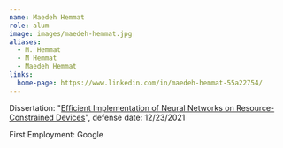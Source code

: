 ```yaml
---
name: Maedeh Hemmat
role: alum
image: images/maedeh-hemmat.jpg
aliases:
  - M. Hemmat
  - M Hemmat
  - Maedeh Hemmat
links:
  home-page: https://www.linkedin.com/in/maedeh-hemmat-55a22754/
---
```


Dissertation: "[Efficient Implementation of Neural Networks on Resource-Constrained Devices](https://www.proquest.com/openview/955f1e6e7263bdf862701f0642d8158e/1?pq-origsite=gscholar&cbl=18750&diss=y)", defense date: 12/23/2021

First Employment: Google
